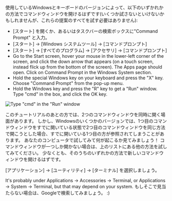<!--sec data-title="Opening: Windows" data-id="windows_prompt" data-collapse=true ces-->

使用しているWindowsとキーボードのバージョンによって、以下のいずかれかの方法でコマンドウィンドウを開けるはずです(いくつか試さないといけないかもしれませんが、これらの提案のすべてを試す必要はありません):

- [スタート] を開くか、あるいはタスクバーの検索ボックスに"Command Prompt" と入力。
- [スタート] → [Windows システムツール] → [コマンドプロンプト]
- [スタート] → [すべてのプログラム] → [アクセサリ] → [コマンドプロンプト]
- Go to the Start screen, hover your mouse in the lower-left corner of the screen, and click the down arrow that appears (on a touch screen, instead flick up from the bottom of the screen). The Apps page should open. Click on Command Prompt in the Windows System section.
- Hold the special Windows key on your keyboard and press the "X" key. Choose "Command Prompt" from the pop-up menu.
- Hold the Windows key and press the "R" key to get a "Run" window. Type "cmd" in the box, and click the OK key.

![Type "cmd" in the "Run" window](../python_installation/images/windows-plus-r.png)

このチュートリアルのあとの方では、2つのコマンドウィンドウを同時に開く場面があります。 しかし、Windowsのいくつかのバージョンでは、1つ目のコマンドウィンドウをすでに開いている状態で2つ目のコマンドウィンドウを同じ方法で開こうとした場合、すでに開いている1つ目の方が参照されてしまうことがあります。 あなたのコンピュータで試してみて何が起こるか見てみましょう！ コマンドウィンドウが一つしか開かない場合は、上のリストにある他の方法を試してみてください。 少なくとも、そのうちのいずれかの方法で新しいコマンドウィンドウを開けるはずです。

<!--endsec-->

<!--sec data-title="Opening: OS X" data-id="OSX_prompt" data-collapse=true ces-->

[アプリケーション] → [ユーティリティ] → [ターミナル] を選択しましょう。

<!--endsec-->

<!--sec data-title="Opening: Linux" data-id="linux_prompt" data-collapse=true ces-->

It's probably under Applications → Accessories → Terminal, or Applications → System → Terminal, but that may depend on your system. もしそこで見当たらない場合は、Googleで検索してみましょう。 :)

<!--endsec-->